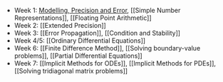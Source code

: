 - Week 1: [Modelling, Precision and Error](Modelling,%20Precision%20and%20Error.md), [[Simple Number Representations]], [[Floating Point Arithmetic]]
- Week 2: [[Extended Precision]]
- Week 3: [[Error Propagation]], [[Condition and Stability]]
- Week 4/5: [[Ordinary Differential Equations]]
- Week 6: [[Finite Difference Method]], [[Solving boundary-value problems]], [[Partial Differential Equations]]
- Week 7: [[Implicit Methods for ODEs]], [[Implicit Methods for PDEs]], [[Solving tridiagonal matrix problems]]

